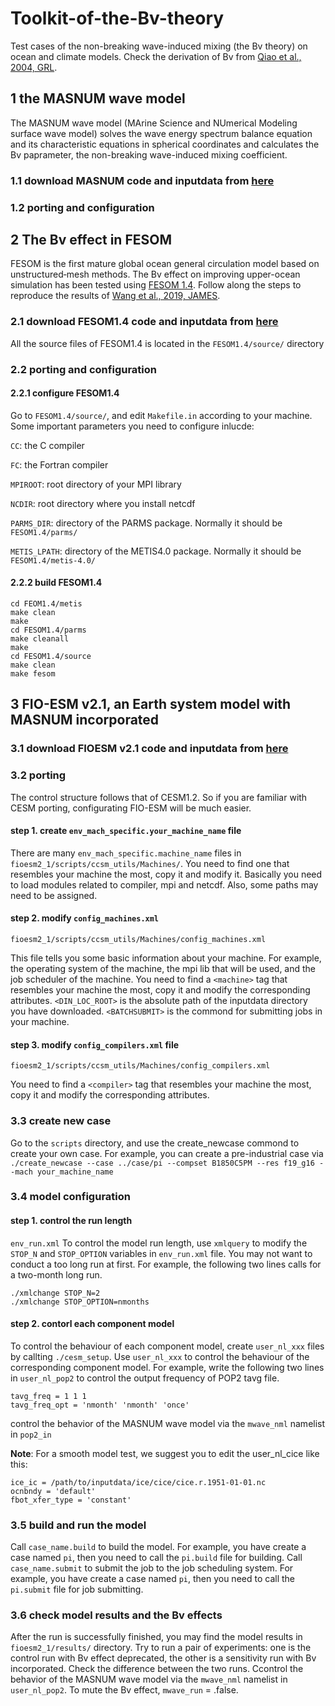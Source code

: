 # Toolkit-of-the-Bv-theory
Test cases of the non-breaking wave-induced mixing (the Bv theory) on ocean and climate models. Check the derivation of Bv from [Qiao et al., 2004, GRL](https://agupubs.onlinelibrary.wiley.com/doi/full/10.1029/2004GL019824).
## 1 the MASNUM wave model
The MASNUM wave model (MArine Science and NUmerical Modeling surface wave model) solves the wave energy spectrum balance equation and its characteristic equations in spherical coordinates and calculates the Bv paprameter, the non-breaking wave-induced mixing coefficient.
### 1.1 download MASNUM code and inputdata from [here](https://zenodo.org/record/7787601)
### 1.2 porting and configuration


## 2 The Bv effect in FESOM
FESOM is the first mature global ocean general circulation model based on unstructured‐mesh methods. The Bv effect on improving upper-ocean simulation has been tested using [FESOM 1.4](https://fesom.de/models/fesom14/). Follow along the steps to reproduce the results of [Wang et al., 2019, JAMES](https://agupubs.onlinelibrary.wiley.com/doi/full/10.1029/2018MS001494).
### 2.1 download FESOM1.4 code and inputdata from [here](https://zenodo.org/record/7787601)
All the source files of FESOM1.4 is located in the `FESOM1.4/source/` directory
### 2.2 porting and configuration
#### 2.2.1 configure FESOM1.4
Go to `FESOM1.4/source/`, and edit `Makefile.in` according to your machine.
Some important parameters you need to configure inlucde:

`CC`: the C compiler

`FC`: the Fortran compiler

`MPIROOT`: root directory of your MPI library

`NCDIR`: root directory where you install netcdf

`PARMS_DIR`: directory of the PARMS package. Normally it should be `FESOM1.4/parms/`

`METIS_LPATH`: directory of the METIS4.0 package. Normally it should be `FESOM1.4/metis-4.0/`

#### 2.2.2 build FESOM1.4
```
cd FEOM1.4/metis
make clean
make
cd FESOM1.4/parms
make cleanall
make
cd FESOM1.4/source
make clean
make fesom
```

## 3 FIO-ESM v2.1, an Earth system model with MASNUM incorporated
### 3.1 download FIOESM v2.1 code and inputdata from [here](https://zenodo.org/record/7787601)

### 3.2 porting
The control structure follows that of CESM1.2. So if you are familiar with CESM porting, configurating FIO-ESM will be much easier.
#### step 1. create `env_mach_specific.your_machine_name` file
There are many `env_mach_specific.machine_name` files in `fioesm2_1/scripts/ccsm_utils/Machines/`. You need to find one that resembles your machine the most, copy it and modify it. Basically you need to load modules related to compiler, mpi and netcdf. Also, some paths may need to be assigned.
#### step 2. modify `config_machines.xml`
```
fioesm2_1/scripts/ccsm_utils/Machines/config_machines.xml
```
This file tells you some basic information about your machine. For example, the operating system of the machine, the mpi lib that will be used, and the job scheduler of the machine. You need to find a `<machine>` tag that resembles your machine the most, copy it and modify the corresponding attributes.
`<DIN_LOC_ROOT>` is the absolute path of the inputdata directory you have downloaded.
`<BATCHSUBMIT>` is the commond for submitting jobs in your machine.

#### step 3. modify `config_compilers.xml` file
```
fioesm2_1/scripts/ccsm_utils/Machines/config_compilers.xml
```  
You need to find a `<compiler>` tag that resembles your machine the most, copy it and modify the corresponding attributes.
  
### 3.3 create new case
Go to the `scripts` directory, and use the create_newcase commond to create your own case.
For example, you can create a pre-industrial case via ```./create_newcase --case ../case/pi --compset B1850C5PM --res f19_g16 --mach your_machine_name```

### 3.4 model configuration
#### step 1. control the run length
`env_run.xml`
To control the model run length, use `xmlquery` to modify the `STOP_N` and `STOP_OPTION` variables in `env_run.xml` file. You may not want to conduct a too long run at first.
For example, the following two lines calls for a two-month long run.
```
./xmlchange STOP_N=2
./xmlchange STOP_OPTION=nmonths
```
#### step 2. contorl each component model
To control the behaviour of each component model, create `user_nl_xxx` files by callting `./cesm_setup`.
Use `user_nl_xxx` to control the behaviour of the corresponding component model.
For example, write the following two lines in `user_nl_pop2` to control the output frequency of POP2 tavg file.
```
tavg_freq = 1 1 1
tavg_freq_opt = 'nmonth' 'nmonth' 'once'
```
control the behavior of the MASNUM wave model via the `mwave_nml` namelist in `pop2_in`

**Note**: For a smooth model test, we suggest you to edit the user_nl_cice like this:
```
ice_ic = /path/to/inputdata/ice/cice/cice.r.1951-01-01.nc
ocnbndy = 'default'
fbot_xfer_type = 'constant'
```
### 3.5 build and run the model
Call `case_name.build` to build the model. For example, you have create a case named `pi`, then you need to call the `pi.build` file for building.
Call `case_name.submit` to submit the job to the job scheduling system. For example, you have create a case named `pi`, then you need to call the `pi.submit` file for job submitting.

### 3.6 check model results and the Bv effects
After the run is successfully finished, you may find the model results in `fioesm2_1/results/` directory.
Try to run a pair of experiments: one is the control run with Bv effect deprecated, the other is a sensitivity run with Bv incorporated. Check the difference between the two runs.
Ccontrol the behavior of the MASNUM wave model via the `mwave_nml` namelist in `user_nl_pop2`. To mute the Bv effect, `mwave_run` = .false.
